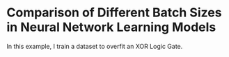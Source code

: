 # Comparison of Different Batch Sizes in Neural Network Learning Models

In this example, I train a dataset to overfit an XOR Logic Gate.
